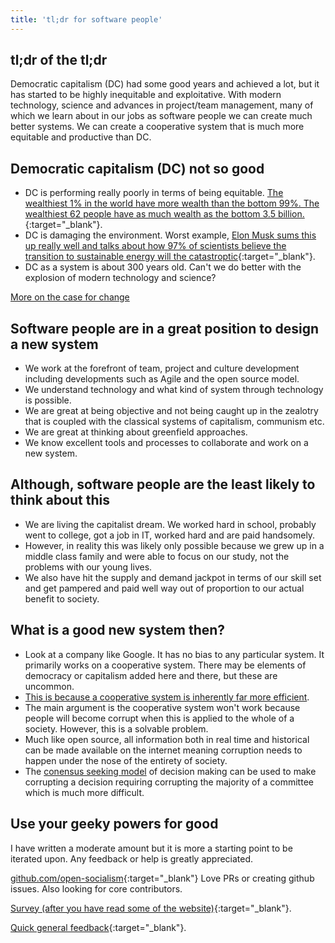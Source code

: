 ```yaml
---
title: 'tl;dr for software people'
---
```


## tl;dr of the tl;dr

Democratic capitalism (DC) had some good years and achieved a lot, but it has started to be highly inequitable and exploitative. With modern technology, science and advances in project/team management, many of which we learn about in our jobs as software people we can create much better systems. We can create a cooperative system that is much more equitable and productive than DC.

## Democratic capitalism (DC) not so good

* DC is performing really poorly in terms of being equitable. [The wealthiest 1% in the world have more wealth than the bottom 99%. The wealthiest 62 people have as much wealth as the bottom 3.5 billion.](http://policy-practice.oxfam.org.uk/publications/an-economy-for-the-1-how-privilege-and-power-in-the-economy-drive-extreme-inequ-592643){:target="_blank"}.
* DC is damaging the environment. Worst example, [Elon Musk sums this up really well and talks about how 97% of scientists believe the transition to sustainable energy will the catastroptic](https://www.youtube.com/watch?v=xKCuDxpccYM){:target="_blank"}.
* DC as a system is about 300 years old. Can't we do better with the explosion of modern technology and science?

[More on the case for change](https://opensocialism.com/why-create-a-new-system)

## Software people are in a great position to design a new system

* We work at the forefront of team, project and culture development including developments such as Agile and the open source model.
* We understand technology and what kind of system through technology is possible.
* We are great at being objective and not being caught up in the zealotry that is coupled with the classical systems of capitalism, communism etc.
* We are great at thinking about greenfield approaches.
* We know excellent tools and processes to collaborate and work on a new system.

## Although, software people are the least likely to think about this

* We are living the capitalist dream. We worked hard in school, probably went to college, got a job in IT, worked hard and are paid handsomely.
* However, in reality this was likely only possible because we grew up in a middle class family and were able to focus on our study, not the problems with our young lives.
* We also have hit the supply and demand jackpot in terms of our skill set and get pampered and paid well way out of proportion to our actual benefit to society.

## What is a good new system then?

* Look at a company like Google. It has no bias to any particular system. It primarily works on a cooperative system. There may be elements of democracy or capitalism added here and there, but these are uncommon.
* [This is because a cooperative system is inherently far more efficient](https://opensocialism.com/open-socialism/arguments/the-free-market-is-inefficient).
* The main argument is the cooperative system won't work because people will become corrupt when this is applied to the whole of a society. However, this is a solvable problem.
* Much like open source, all information both in real time and historical can be made available on the internet meaning corruption needs to happen under the nose of the entirety of society.
* The [conensus seeking model](https://en.wikipedia.org/wiki/Consensus-seeking_decision-making) of decision making can be used to make corrupting a decision requiring corrupting the majority of a committee which is much more difficult.

## Use your geeky powers for good

I have written a moderate amount but it is more a starting point to be iterated upon. Any feedback or help is greatly appreciated.

[github.com/open-socialism](https://github.com/open-socialism){:target="_blank"} Love PRs or creating github issues. Also looking for core contributors.

[Survey (after you have read some of the website)](https://docs.google.com/forms/d/e/1FAIpQLSfE_MH5VYb82YSmVgENdMArXByNpOG4tb0i8J0t4ccjMtawgg/viewform){:target="_blank"}.

[Quick general feedback](https://docs.google.com/forms/d/e/1FAIpQLSdDNpb3Qp3Jh1dGck9KuIpoAm1mk1ypAdvFOW_Z6I_T9VgE2g/viewform){:target="_blank"}.
